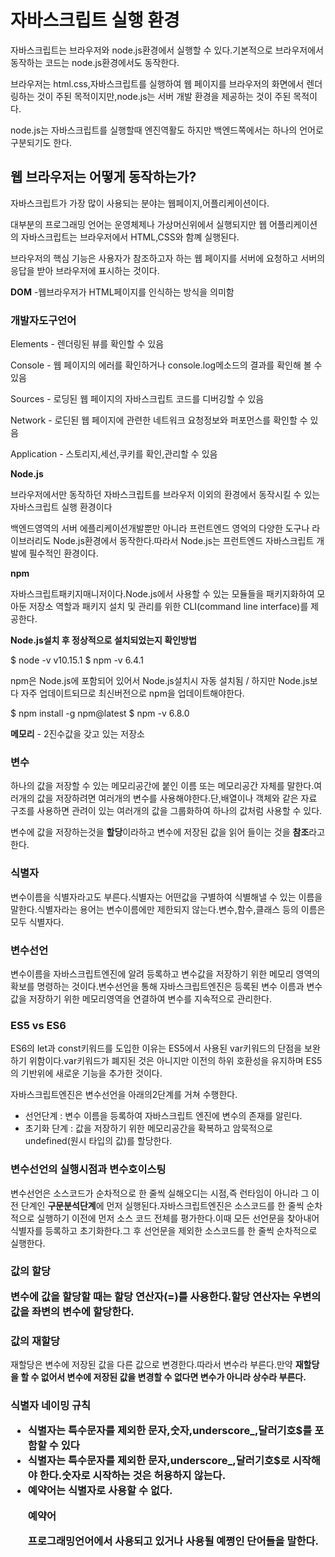 <h1>
    자바스크립트 실행 환경
</h1>



자바스크립트는 브라우저와 node.js환경에서 실행할 수 있다.기본적으로 브라우저에서 동작하는 코드는 node.js환경에서도 동작한다.

브라우저는 html.css,자바스크립트를 실행하여 웹 페이지를 브라우저의 화면에서 렌더링하는 것이 주된 목적이지만,node.js는 서버 개발 환경을 제공하는 것이 주된 목적이다.

node.js는 자바스크립트를 실행할때 엔진역활도 하지만 백엔드쪽에서는 하나의 언어로 구분되기도 한다.



<H2>웹 브라우저는 어떻게 동작하는가?
</H2>

자바스크립트가 가장 많이 사용되는 분야는 웹페이지,어플리케이션이다.

대부분의 프로그래밍 언어는 운영체제나 가상머신위에서 실행되지만 웹 어플리케이션의 자바스크립트는 브라우저에서 HTML,CSS와 함꼐 실행된다.

브라우저의 핵심 기능은 사용자가 참조하고자 하는 웹 페이지를 서버에 요청하고 서버의 응답을 받아 브라우저에 표시하는 것이다.



**DOM** -웹브라우저가 HTML페이지를 인식하는 방식을 의미함



<h3>개발자도구언어</h3>

Elements - 렌더링된 뷰를 확인할 수 있음

Console - 웹 페이지의 에러를 확인하거나 console.log메소드의 결과를 확인해 볼 수 있음

Sources - 로딩된 웹 페이지의 자바스크립트 코드를 디버깅할 수 있음

Network - 로딘된 웹 페이지에 관련한 네트워크 요청정보와 퍼포먼스를 확인할 수 있음

Application - 스토리지,세선,쿠키를 확인,관리할 수 있음



**Node.js**

브라우저에서만 동작하던 자바스크립트를 브라우저 이외의 환경에서 동작시킬 수 있는 자바스크립트 실행 환경이다

백엔드영역의 서버 에플리케이션개발뿐만 아니라 프런트엔드 영억의 다양한 도구나 라이브러리도 Node.js환경에서 동작한다.따라서 Node.js는 프런트엔드  자바스크립트 개발에 필수적인 환경이다.



**npm**

자바스크립트패키지매니저이다.Node.js에서 사용할 수 있는 모듈들을 패키지화하여 모아둔 저장소 역할과 패키지 설치 및 관리를 위한 CLI(command line interface)를 제공한다.



**Node.js설치 후 정상적으로 설치되었는지 확인방법**

$ node -v
v10.15.1
$ npm -v
6.4.1

npm은 Node.js에 포함되어 있어서 Node.js설치시 자동 설치됨 / 하지만 Node.js보다 자주 업데이트되므로 최신버전으로 npm을 업데이트해야한다.

$ npm install -g npm@latest
$ npm -v
6.8.0



**메모리** - 2진수값을 갖고 있는 저장소



<h3>변수</h3>

하나의 값을 저장할 수 있는 메모리공간에 붙인 이름 또는 메모리공간 자체를 말한다.여러개의 값을 저장하려면 여러개의 변수를 사용해야한다.단,배열이나 객체와 같은 자료 구조를 사용하면 관려이 있는 여러개의 값을 그룹화하여 하나의 값처럼 사용할 수 있다.



변수에 값을 저장하는것을 **할당**이라하고 변수에 저장된 값을 읽어 들이는 것을 **참조**라고 한다.



<h3>식별자</h3>

변수이름을 식별자라고도 부른다.식별자는 어떤값을 구별하여 식별해낼 수 있는 이름을 말한다.식별자라는 용어는 변수이름에만 제한되지 않는다.변수,함수,클래스 등의 이름은 모두 식별자다.



<h3>변수선언
</h3>

변수이름을 자바스크립트엔진에 알려 등록하고 변수값을 저장하기 위한 메모리 영역의 확보를 명령하는 것이다.변수선언을 통해 자바스크립트엔진은 등록된 변수 이름과 변수값을 저장하기 위한 메모리영역을 연결하여 변수를 지속적으로 관리한다.



<h3>ES5 vs ES6</h3>

ES6의 let과 const키워드를 도입한 이유는 ES5에서 사용된 var키워드의 단점을 보완하기 위함이다.var키워드가 폐지된 것은 아니지만 이전의 하위 호환성을 유지하며 ES5의 기반위에 새로운 기능을 추가한 것이다.





자바스크립트엔진은 변수선언을 아래의2단계를 거쳐 수행한다.

<ul>
<li>선언단계 : 변수 이름을 등록하여 자바스크립트 엔진에 변수의 존재를 알린다.</li>
<li>초기화 단계 : 값을 저장하기 위한 메모리공간을 확복하고 암묵적으로 undefined(원시 타입의 값)를 할당한다.</li>
</ul>



<h3>변수선언의 실행시점과 변수호이스팅
    
</h3>

변수선언은 소스코드가 순차적으로 한 줄씩 실해오디는 시점,즉 런타임이 아니라 그 이전 단계인 **구문분석단계**에 먼저 실행된다.자바스크립트엔진은 소스코드를 한 줄씩 순차적으로 실행하기 이전에 먼저 소스 코드 전체를 평가한다.이때 모든 선언문을 찾아내어 식별자를 등록하고 초기화한다.그 후 선언문을 제외한 소스코드를 한 줄씩 순차적으로 실행한다.



<h3>값의 할당

변수에 값을 할당할 때는 할당 연산자(=)를 사용한다.할당 연산자는 우변의 값을 좌변의 변수에 할당한다.



<h3>값의 재할당
</h3>

재할당은 변수에 저장된 값을 다른 값으로 변경한다.따라서 변수라 부른다.만약 **재할당을 할 수 없어서 변수에 저장된 값을 변경할 수 없다면 변수가 아니라 상수라 부른다.**



<h3>식별자 네이밍 규칙

<ul>
    <li>식별자는 특수문자를 제외한 문자,숫자,underscore_,달러기호$를 포함할 수 있다</li>
   <li>식별자는 특수문자를 제외한 문자,underscore_,달러기호$로 시작해야 한다.숫자로 시작하는 것은 허용하지 않는다.</li>
    <li>예약어는 식별자로 사용할 수 없다.</li>

**예약어**

프로그래밍언어에서 사용되고 있거나 사용될 예쩡인 단어들을 말한다.